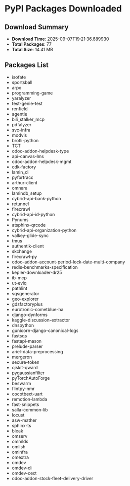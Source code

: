 # PyPI Packages Downloaded

## Download Summary
- **Download Time**: 2025-09-07T19:21:36.689930
- **Total Packages**: 77
- **Total Size**: 14.41 MB

## Packages List
- isofate
- sportsball
- arpx
- programming-game
- yaralyzer
- test-genie-test
- renfield
- agentle
- bili_stalker_mcp
- pdfalyzer
- svc-infra
- modvis
- brotli-python
- TCT
- odoo-addon-helpdesk-type
- api-canvas-lms
- odoo-addon-helpdesk-mgmt
- cdk-factory
- lamin_cli
- pyfortracc
- arthur-client
- omnara
- lamindb_setup
- cybrid-api-bank-python
- retunnel
- firecrawl
- cybrid-api-id-python
- Pynums
- atsphinx-qrcode
- cybrid-api-organization-python
- valkey-glide-sync
- tmus
- authentik-client
- skchange
- firecrawl-py
- odoo-addon-account-period-lock-date-multi-company
- redis-benchmarks-specification
- kepler-downloader-dr25
- ib-mcp
- ut-eviq
- pathlint
- sqsgenerator
- geo-explorer
- gdsfactoryplus
- eurotronic-cometblue-ha
- django-dynforms
- kaggle-discussion-extractor
- dnspython
- gunicorn-django-canonical-logs
- fastsqs
- fastapi-mason
- prelude-parser
- ariel-data-preprocessing
- mergeron
- secure-token
- qiskit-qward
- pygaussianfilter
- pyTorchAutoForge
- beswarm
- flintpy-nmr
- cocotbext-uart
- remotion-lambda
- fast-snippets
- salla-common-lib
- locust
- asw-mather
- sphinx-ts
- bleak
- omserv
- ommlds
- omlish
- ominfra
- omextra
- omdev
- omdev-cli
- omdev-cext
- odoo-addon-stock-fleet-delivery-driver
